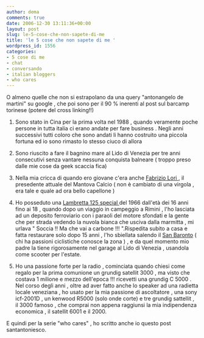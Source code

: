 ```yaml
---
author: dema
comments: true
date: 2006-12-30 13:11:36+00:00
layout: post
slug: le-5-cose-che-non-sapete-di-me
title: 'le 5 cose che non sapete di me '
wordpress_id: 1556
categories:
- 5 cose di me
- chat
- conversando
- italian bloggers
- who cares
---
```


O almeno quelle che non si estrapolano da una query "antonangelo de martini" su google , che poi sono per il 90 % inerenti al post sul barcamp torinese (potere del cross linking!!)



	
  1. Sono stato in Cina per la prima volta nel 1988 , quando veramente poche persone in tutta italia ci erano andate per fare business . Negli anni successivi tutti coloro che sono andati li hanno costruito una piccola fortuna ed io sono rimasto lo stesso ciuco di allora

	
  2. Sono riuscito a fare il bagnino mare al Lido di Venezia  per tre anni consecutivi senza vantare nessuna conquista balneare ( troppo preso dalle mie cose da geek scaccia fica)

	
  3. Nella mia cricca di quando ero giovane c'era anche [Fabrizio Lori ](http://www.italtrade.com/spotlight/lori.htm), il presedente attuale del Mantova Calcio ( non è cambiato di una virgola , era tale e quale ad ora bello capellone )

	
  4. Ho posseduto una [Lambretta 125 special ](http://www.lambrettaclubtriveneto.it/Modelli/LI125_special/lambretta_li_125Special.htm)del 1966 dall'età dei 16 anni fino ai 18 , quando dopo un viaggio in campeggio a Rimini , l'ho lasciata ad un deposito ferroviario con i paraoli del motore sfondati e la gente che per strada vedendo la nuvola bianca che usciva dalla marmitta , mi urlava " Soccia !! Ma che vai a carbone !!!  ".Rispedita subito  a casa e fatta restaurare solo dopo 15 anni , l'ho sbiellata salendo il [San Baronto](http://maps.google.it/maps?f=q&hl=it&q=lamporecchio&ie=UTF8&z=15&ll=43.826663,10.916955&spn=0.019103,0.05373&om=1) ( chi ha passioni ciclistiche conosce la zona ) , e da quel momento mio padre  la tiene rigorosamente nel garage al Lido di Venezia , usandola come scooter per l'estate.

	
  5. Ho una passione forte per la radio , cominciata quando chiesi come regalo per la prima comunione un grundig satellit 3000 , ma visto che costava 1 milione e mezzo dell'epoca !!! ricevetti una grundig C 5000 . Nel corso degli anni , oltre ad aver fatto anche lo speaker ad una radietta locale veneziana , ho usato per la mia passione di ascoltatore , una sony icf-2001D , un kenwood R5000 (solo onde corte) e tre grundig sattellit  , il 3000 famoso , che comprai non appena raggiunsi la mia indipendenza economica , il satellit 6001 e il 2000.


E quindi per la serie "who cares" , ho scritto anche io questo post santantoniesco.
